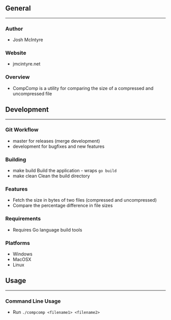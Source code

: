 ## General
____________

### Author
* Josh McIntyre

### Website
* jmcintyre.net

### Overview
* CompComp is a utility for comparing the size of a compressed and uncompressed file

## Development
________________

### Git Workflow
* master for releases (merge development)
* development for bugfixes and new features

### Building
* make build
Build the application - wraps `go build`
* make clean
Clean the build directory

### Features
* Fetch the size in bytes of two files (compressed and uncompressed)
* Compare the percentage difference in file sizes

### Requirements
* Requires Go language build tools

### Platforms
* Windows
* MacOSX
* Linux

## Usage
____________

### Command Line Usage
* Run `./compcomp <filename1> <filename2>`